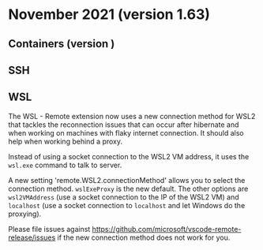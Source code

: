 # November 2021 (version 1.63)

## Containers (version )

## SSH

## WSL

The WSL - Remote extension now uses a new connection method for WSL2 that tackles the reconnection issues that can occur after hibernate and when working on machines with flaky internet connection. It should also help when working behind a proxy.

Instead of using a socket connection to the WSL2 VM address, it uses the `wsl.exe` command to talk to server.

A new setting 'remote.WSL2.connectionMethod' allows you to select the connection method. `wslExeProxy` is the new default. The other options are `wsl2VMAddress` (use a socket connection to the IP of the WSL2 VM) and `localhost` (use a socket connection to `localhost` and let Windows do the proxying).

Please file issues against https://github.com/microsoft/vscode-remote-release/issues if the new connection method does not work for you.
